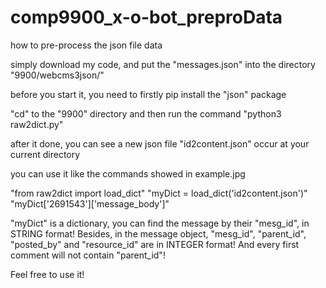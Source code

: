 # comp9900_x-o-bot_preproData
how to pre-process the json file data

simply download my code, and put the "messages.json" into the directory "9900/webcms3json/"

before you start it, you need to firstly pip install the "json" package

"cd" to the "9900" directory and then run the command "python3 raw2dict.py"

after it done, you can see a new json file "id2content.json" occur at your current directory

you can use it like the commands showed in example.jpg

"from raw2dict import load_dict"
"myDict = load_dict('id2content.json')"
"myDict['2691543']['message_body']"

"myDict" is a dictionary, you can find the message by their "mesg_id", in STRING format! Besides, in the message object, "mesg_id", "parent_id", "posted_by" and "resource_id" are in INTEGER format! And every first comment will not contain "parent_id"!

Feel free to use it!
